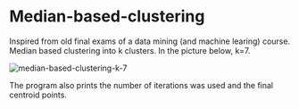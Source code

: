 # Median-based-clustering

Inspired from old final exams of a data mining (and machine learing) course.
Median based clustering into k clusters. In the picture below, k=7.

![median-based-clustering-k-7](https://user-images.githubusercontent.com/61118857/123525712-75f36780-d6db-11eb-9d8b-862ee0b3a5ec.png)

The program also prints the number of iterations was used and the final centroid points.
